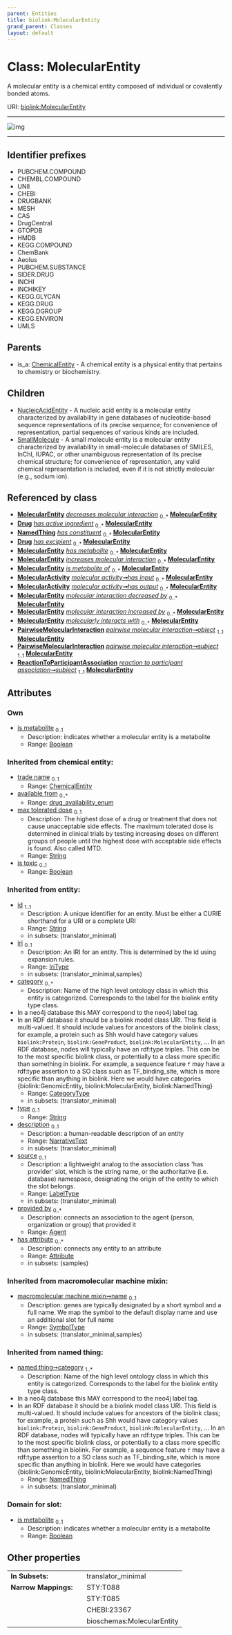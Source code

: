 ```yaml
---
parent: Entities
title: biolink:MolecularEntity
grand_parent: Classes
layout: default
---
```


# Class: MolecularEntity


A molecular entity is a chemical entity composed of individual or covalently bonded atoms.

URI: [biolink:MolecularEntity](https://w3id.org/biolink/vocab/MolecularEntity)


---

![img](https://yuml.me/diagram/nofunky;dir:TB/class/[SmallMolecule],[ReactionToParticipantAssociation],[PairwiseMolecularInteraction],[NucleicAcidEntity],[NamedThing],[MolecularActivity]-%20has%20input%200..%2A%3E[MolecularEntity%7Cis_metabolite:boolean%20%3F;available_from(i):drug_availability_enum%20%2A;max_tolerated_dose(i):string%20%3F;is_toxic(i):boolean%20%3F;id(i):string;iri(i):iri_type%20%3F;type(i):string%20%3F;name(i):label_type%20%3F;description(i):narrative_text%20%3F;source(i):label_type%20%3F],[MolecularActivity]-%20has%20output%200..%2A%3E[MolecularEntity],[PairwiseMolecularInteraction]-%20object%201..1%3E[MolecularEntity],[PairwiseMolecularInteraction]-%20subject%201..1%3E[MolecularEntity],[ReactionToParticipantAssociation]-%20subject%201..1%3E[MolecularEntity],[MolecularEntity]%5E-[SmallMolecule],[MolecularEntity]%5E-[NucleicAcidEntity],[ChemicalEntity]%5E-[MolecularEntity],[MolecularActivity],[Drug],[ChemicalEntity],[Attribute],[Agent])

---


## Identifier prefixes

 * PUBCHEM.COMPOUND
 * CHEMBL.COMPOUND
 * UNII
 * CHEBI
 * DRUGBANK
 * MESH
 * CAS
 * DrugCentral
 * GTOPDB
 * HMDB
 * KEGG.COMPOUND
 * ChemBank
 * Aeolus
 * PUBCHEM.SUBSTANCE
 * SIDER.DRUG
 * INCHI
 * INCHIKEY
 * KEGG.GLYCAN
 * KEGG.DRUG
 * KEGG.DGROUP
 * KEGG.ENVIRON
 * UMLS

## Parents

 *  is_a: [ChemicalEntity](ChemicalEntity.md) - A chemical entity is a physical entity that pertains to chemistry or biochemistry.

## Children

 * [NucleicAcidEntity](NucleicAcidEntity.md) - A nucleic acid entity is a molecular entity characterized by availability in gene databases of nucleotide-based sequence representations of its precise sequence; for convenience of representation, partial sequences of various kinds are included.
 * [SmallMolecule](SmallMolecule.md) - A small molecule entity is a molecular entity characterized by availability in small-molecule databases of SMILES, InChI, IUPAC, or other unambiguous representation of its precise chemical structure; for convenience of representation, any valid chemical representation is included, even if it is not strictly molecular (e.g., sodium ion).

## Referenced by class

 *  **[MolecularEntity](MolecularEntity.md)** *[decreases molecular interaction](decreases_molecular_interaction.md)*  <sub>0..\*</sub>  **[MolecularEntity](MolecularEntity.md)**
 *  **[Drug](Drug.md)** *[has active ingredient](has_active_ingredient.md)*  <sub>0..\*</sub>  **[MolecularEntity](MolecularEntity.md)**
 *  **[NamedThing](NamedThing.md)** *[has constituent](has_constituent.md)*  <sub>0..\*</sub>  **[MolecularEntity](MolecularEntity.md)**
 *  **[Drug](Drug.md)** *[has excipient](has_excipient.md)*  <sub>0..\*</sub>  **[MolecularEntity](MolecularEntity.md)**
 *  **[MolecularEntity](MolecularEntity.md)** *[has metabolite](has_metabolite.md)*  <sub>0..\*</sub>  **[MolecularEntity](MolecularEntity.md)**
 *  **[MolecularEntity](MolecularEntity.md)** *[increases molecular interaction](increases_molecular_interaction.md)*  <sub>0..\*</sub>  **[MolecularEntity](MolecularEntity.md)**
 *  **[MolecularEntity](MolecularEntity.md)** *[is metabolite of](is_metabolite_of.md)*  <sub>0..\*</sub>  **[MolecularEntity](MolecularEntity.md)**
 *  **[MolecularActivity](MolecularActivity.md)** *[molecular activity➞has input](molecular_activity_has_input.md)*  <sub>0..\*</sub>  **[MolecularEntity](MolecularEntity.md)**
 *  **[MolecularActivity](MolecularActivity.md)** *[molecular activity➞has output](molecular_activity_has_output.md)*  <sub>0..\*</sub>  **[MolecularEntity](MolecularEntity.md)**
 *  **[MolecularEntity](MolecularEntity.md)** *[molecular interaction decreased by](molecular_interaction_decreased_by.md)*  <sub>0..\*</sub>  **[MolecularEntity](MolecularEntity.md)**
 *  **[MolecularEntity](MolecularEntity.md)** *[molecular interaction increased by](molecular_interaction_increased_by.md)*  <sub>0..\*</sub>  **[MolecularEntity](MolecularEntity.md)**
 *  **[MolecularEntity](MolecularEntity.md)** *[molecularly interacts with](molecularly_interacts_with.md)*  <sub>0..\*</sub>  **[MolecularEntity](MolecularEntity.md)**
 *  **[PairwiseMolecularInteraction](PairwiseMolecularInteraction.md)** *[pairwise molecular interaction➞object](pairwise_molecular_interaction_object.md)*  <sub>1..1</sub>  **[MolecularEntity](MolecularEntity.md)**
 *  **[PairwiseMolecularInteraction](PairwiseMolecularInteraction.md)** *[pairwise molecular interaction➞subject](pairwise_molecular_interaction_subject.md)*  <sub>1..1</sub>  **[MolecularEntity](MolecularEntity.md)**
 *  **[ReactionToParticipantAssociation](ReactionToParticipantAssociation.md)** *[reaction to participant association➞subject](reaction_to_participant_association_subject.md)*  <sub>1..1</sub>  **[MolecularEntity](MolecularEntity.md)**

## Attributes


### Own

 * [is metabolite](is_metabolite.md)  <sub>0..1</sub>
     * Description: indicates whether a molecular entity is a metabolite
     * Range: [Boolean](types/Boolean.md)

### Inherited from chemical entity:

 * [trade name](trade_name.md)  <sub>0..1</sub>
     * Range: [ChemicalEntity](ChemicalEntity.md)
 * [available from](available_from.md)  <sub>0..\*</sub>
     * Range: [drug_availability_enum](drug_availability_enum.md)
 * [max tolerated dose](max_tolerated_dose.md)  <sub>0..1</sub>
     * Description: The highest dose of a drug or treatment that does not cause unacceptable side effects. The maximum tolerated dose is determined in clinical trials by testing increasing doses on different groups of people until the highest dose with acceptable side effects is found. Also called MTD.
     * Range: [String](types/String.md)
 * [is toxic](is_toxic.md)  <sub>0..1</sub>
     * Range: [Boolean](types/Boolean.md)

### Inherited from entity:

 * [id](id.md)  <sub>1..1</sub>
     * Description: A unique identifier for an entity. Must be either a CURIE shorthand for a URI or a complete URI
     * Range: [String](types/String.md)
     * in subsets: (translator_minimal)
 * [iri](iri.md)  <sub>0..1</sub>
     * Description: An IRI for an entity. This is determined by the id using expansion rules.
     * Range: [IriType](types/IriType.md)
     * in subsets: (translator_minimal,samples)
 * [category](category.md)  <sub>0..\*</sub>
     * Description: Name of the high level ontology class in which this entity is categorized. Corresponds to the label for the biolink entity type class.
 * In a neo4j database this MAY correspond to the neo4j label tag.
 * In an RDF database it should be a biolink model class URI.
This field is multi-valued. It should include values for ancestors of the biolink class; for example, a protein such as Shh would have category values `biolink:Protein`, `biolink:GeneProduct`, `biolink:MolecularEntity`, ...
In an RDF database, nodes will typically have an rdf:type triples. This can be to the most specific biolink class, or potentially to a class more specific than something in biolink. For example, a sequence feature `f` may have a rdf:type assertion to a SO class such as TF_binding_site, which is more specific than anything in biolink. Here we would have categories {biolink:GenomicEntity, biolink:MolecularEntity, biolink:NamedThing}
     * Range: [CategoryType](types/CategoryType.md)
     * in subsets: (translator_minimal)
 * [type](type.md)  <sub>0..1</sub>
     * Range: [String](types/String.md)
 * [description](description.md)  <sub>0..1</sub>
     * Description: a human-readable description of an entity
     * Range: [NarrativeText](types/NarrativeText.md)
     * in subsets: (translator_minimal)
 * [source](source.md)  <sub>0..1</sub>
     * Description: a lightweight analog to the association class 'has provider' slot, which is the string name, or the authoritative (i.e. database) namespace, designating the origin of the entity to which the slot belongs.
     * Range: [LabelType](types/LabelType.md)
     * in subsets: (translator_minimal)
 * [provided by](provided_by.md)  <sub>0..\*</sub>
     * Description: connects an association to the agent (person, organization or group) that provided it
     * Range: [Agent](Agent.md)
 * [has attribute](has_attribute.md)  <sub>0..\*</sub>
     * Description: connects any entity to an attribute
     * Range: [Attribute](Attribute.md)
     * in subsets: (samples)

### Inherited from macromolecular machine mixin:

 * [macromolecular machine mixin➞name](macromolecular_machine_mixin_name.md)  <sub>0..1</sub>
     * Description: genes are typically designated by a short symbol and a full name. We map the symbol to the default display name and use an additional slot for full name
     * Range: [SymbolType](types/SymbolType.md)
     * in subsets: (translator_minimal,samples)

### Inherited from named thing:

 * [named thing➞category](named_thing_category.md)  <sub>1..\*</sub>
     * Description: Name of the high level ontology class in which this entity is categorized. Corresponds to the label for the biolink entity type class.
 * In a neo4j database this MAY correspond to the neo4j label tag.
 * In an RDF database it should be a biolink model class URI.
This field is multi-valued. It should include values for ancestors of the biolink class; for example, a protein such as Shh would have category values `biolink:Protein`, `biolink:GeneProduct`, `biolink:MolecularEntity`, ...
In an RDF database, nodes will typically have an rdf:type triples. This can be to the most specific biolink class, or potentially to a class more specific than something in biolink. For example, a sequence feature `f` may have a rdf:type assertion to a SO class such as TF_binding_site, which is more specific than anything in biolink. Here we would have categories {biolink:GenomicEntity, biolink:MolecularEntity, biolink:NamedThing}
     * Range: [NamedThing](NamedThing.md)
     * in subsets: (translator_minimal)

### Domain for slot:

 * [is metabolite](is_metabolite.md)  <sub>0..1</sub>
     * Description: indicates whether a molecular entity is a metabolite
     * Range: [Boolean](types/Boolean.md)

## Other properties

|  |  |  |
| --- | --- | --- |
| **In Subsets:** | | translator_minimal |
| **Narrow Mappings:** | | STY:T088 |
|  | | STY:T085 |
|  | | CHEBI:23367 |
|  | | bioschemas:MolecularEntity |

